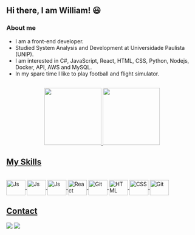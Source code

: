 ## Hi there, I am William! 😃

### About me

- I am a front-end developer.
- Studied System Analysis and Development at Universidade Paulista (UNIP).
- I am interested in C#, JavaScript, React, HTML, CSS, Python, Nodejs, Docker, API, AWS and MySQL.
- In my spare time I like to play football and flight simulator.

##

<div align="center">
  <a href="https://github.com/willfelder">
  <img height="150em" src="https://github-readme-stats.vercel.app/api?username=willfelder&show_icons=true&theme=tokyonight&include_all_commits=true&count_private=true"/>
  <img height="150em" src="https://github-readme-stats.vercel.app/api/top-langs/?username=willfelder&layout=compact&langs_count=7&theme=tokyonight"/>
</div>
  
  ## My Skills
  
<div style="display: inline_block"><br>
  <img align="center" alt="Js" height="40" width="50" src="https://cdn.jsdelivr.net/gh/devicons/devicon/icons/csharp/csharp-original.svg">
  <img align="center" alt="Js" height="40" width="50" src="https://cdn.jsdelivr.net/gh/devicons/devicon/icons/dotnetcore/dotnetcore-original.svg">
  <img align="center" alt="Js" height="40" width="50" src="https://cdn.jsdelivr.net/gh/devicons/devicon/icons/javascript/javascript-original.svg">
  <img align="center" alt="React" height="40" width="50" src="https://cdn.jsdelivr.net/gh/devicons/devicon/icons/react/react-original-wordmark.svg">
  <img align="center" alt="Git" height="40" width="50" src="https://cdn.jsdelivr.net/gh/devicons/devicon/icons/python/python-original.svg">
  <img align="center" alt="HTML" height="40" width="50" src="https://cdn.jsdelivr.net/gh/devicons/devicon/icons/html5/html5-original-wordmark.svg">
  <img align="center" alt="CSS" height="40" width="50" src="https://cdn.jsdelivr.net/gh/devicons/devicon/icons/css3/css3-original-wordmark.svg">
  <img align="center" alt="Git" height="40" width="50" src="https://cdn.jsdelivr.net/gh/devicons/devicon/icons/git/git-original-wordmark.svg">
</div>
  
  ## Contact
  
<div> 
  <a href = "mailto:william.lengenfelder@gmail.com"><img src="https://img.shields.io/badge/Gmail-D14836?style=for-the-badge&logo=gmail&logoColor=white" target="_blank"></a>
  <a href="https://www.linkedin.com/in/wlengenfelder" target="_blank"><img src="https://img.shields.io/badge/-LinkedIn-%230077B5?style=for-the-badge&logo=linkedin&logoColor=white" target="_blank"></a> 
</div>
